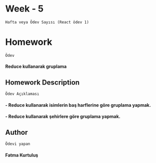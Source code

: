 # Week - 5
```Hafta veya Ödev Sayısı (React ödev 1)```

# Homework 
```Ödev```
#### Reduce kullanarak gruplama

## Homework Description

```Ödev Açıklaması ```
#### - Reduce kullanarak isimlerin baş harflerine göre gruplama yapmak.
#### - Reduce kullanarak şehirlere göre gruplama yapmak.


## Author

```Ödevi yapan```
#### Fatma Kurtuluş
